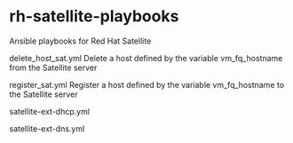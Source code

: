 # rh-satellite-playbooks
Ansible playbooks for Red Hat Satellite

delete_host_sat.yml
Delete a host defined by the variable vm_fq_hostname from the Satellite server

register_sat.yml
Register a host defined by the variable vm_fq_hostname to the Satellite server

satellite-ext-dhcp.yml

satellite-ext-dns.yml
